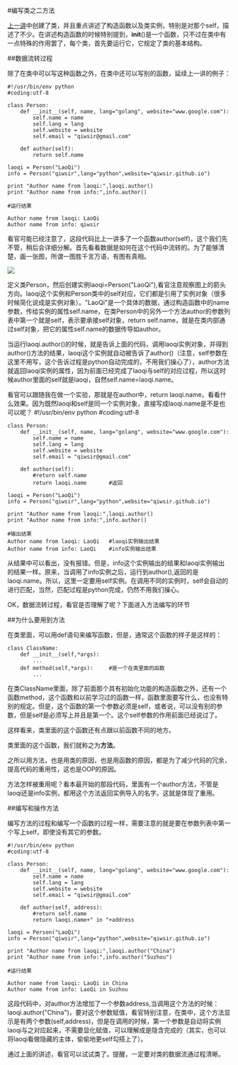 #编写类之二方法

[上一讲](./217.md)中创建了类，并且重点讲述了构造函数以及类实例，特别是对那个self，描述了不少。在讲述构造函数的时候特别提到，__init__()是一个函数，只不过在类中有一点特殊的作用罢了，每个类，首先要运行它，它规定了类的基本结构。

##数据流转过程

除了在类中可以写这种函数之外，在类中还可以写别的函数，延续上一讲的例子：

	#!/usr/bin/env python
	#coding:utf-8
	
	class Person:
	    def __init__(self, name, lang="golang", website="www.google.com"):
	        self.name = name
	        self.lang = lang
	        self.website = website
	        self.email = "qiwsir@gmail.com"
	    
	    def author(self):
	        return self.name
	
	laoqi = Person("LaoQi")
	info = Person("qiwsir",lang="python",website="qiwsir.github.io")
	
	print "Author name from laoqi:",laoqi.author()
	print "Author name from info:",info.author()
	
    #运行结果

	Author name from laoqi: LaoQi
	Author name from info: qiwsir

看官可能已经注意了，这段代码比上一讲多了一个函数author(self)，这个我们先不管，稍后会详细分解。首先看看数据是如何在这个代码中流转的。为了能够清楚，画一张图，所谓一图胜千言万语，有图有真相。

![](../Pictures/21801.png)

定义类Person，然后创建实例laoqi=Person("LaoQi"),看官注意观察图上的箭头方向。laoqi这个实例和Person类中的self对应，它们都是引用了实例对象（很多时候简化说成是实例对象）。"LaoQi"是一个具体的数据，通过构造函数中的name参数，传给实例的属性self.name，在类Person中的另外一个方法author的参数列表中第一个就是self，表示要承接self对象，return self.name，就是在类内部通过self对象，把它的属性self.name的数据传导如author。

当运行laoqi.author()的时候，就是告诉上面的代码，调用laoqi实例对象，并得到author()方法的结果，laoqi这个实例就自动被告诉了author()（注意，self参数在这里不用写，这个告诉过程是python自动完成的，不用我们操心了），author方法就返回laoqi实例的属性，因为前面已经完成了laoqi与self的对应过程，所以这时候author里面的self就是laoqi，自然self.name=laoqi.name。

看官可以跟随我在做一个实验，那就是在author中，return laoqi.name，看看什么效果。因为既然laoqi和self是同一个实例对象，直接写成laoqi.name是不是也可以呢？
    #!/usr/bin/env python
    #coding:utf-8

    class Person:
        def __init__(self, name, lang="golang", website="www.google.com"):
            self.name = name
            self.lang = lang
            self.website = website
            self.email = "qiwsir@gmail.com"
    
        def author(self):
            #return self.name
            return laoqi.name       #返回

    laoqi = Person("LaoQi")
    info = Person("qiwsir",lang="python",website="qiwsir.github.io")

    print "Author name from laoqi:",laoqi.author()
    print "Author name from info:",info.author()

    #输出结果
    Author name from laoqi: LaoQi   #laoqi实例输出结果
    Author name from info: LaoQi    #info实例输出结果

从结果中可以看出，没有报错。但是，info这个实例输出的结果和laoqi实例输出的结果一样。原来，当调用了info实例之后，运行到author(),返回的是laoqi.name。所以，这里一定要用self实例。在调用不同的实例时，self会自动的进行匹配，当然，匹配过程是python完成，仍然不用我们操心。


OK，数据流转过程，看官是否理解了呢？下面进入方法编写的环节

##为什么要用到方法

在类里面，可以用def语句来编写函数，但是，通常这个函数的样子是这样的：

    class ClassName:
        def __init__(self,*args):
            ...
        def method(self,*args):     #是一个在类里面的函数
            ...

在类ClassName里面，除了前面那个具有初始化功能的构造函数之外，还有一个函数method，这个函数和以前学习过的函数一样，函数里面要写什么，也没有特别的规定。但是，这个函数的第一个参数必须是self，或者说，可以没有别的参数，但是self是必须写上并且是第一个。这个self参数的作用前面已经说过了。

这样看来，类里面的这个函数还有点跟以前函数不同的地方。

类里面的这个函数，我们就称之为**方法**。

之所以用方法，也是用类的原因，也是用函数的原因，都是为了减少代码的冗余，提高代码的重用性，这也是OOP的原因。

方法怎样被重用呢？看本最开始的那段代码，里面有一个author方法，不管是laoqi还是info实例，都用这个方法返回实例导入的名字。这就是体现了重用。

##编写和操作方法

编写方法的过程和编写一个函数的过程一样，需要注意的就是要在参数列表中第一个写上self，即使没有其它的参数。

	#!/usr/bin/env python
	#coding:utf-8
	
	class Person:
	    def __init__(self, name, lang="golang", website="www.google.com"):
	        self.name = name
	        self.lang = lang
	        self.website = website
	        self.email = "qiwsir@gmail.com"
	    
	    def author(self, address):
	        #return self.name
	        return laoqi.name+" in "+address
	
	laoqi = Person("LaoQi")
	info = Person("qiwsir",lang="python",website="qiwsir.github.io")
	
	print "Author name from laoqi:",laoqi.author("China")
	print "Author name from info:",info.author("Suzhou")
	
    #运行结果
	
    Author name from laoqi: LaoQi in China
	Author name from info: LaoQi in Suzhou

这段代码中，对author方法增加了一个参数address,当调用这个方法的时候：laoqi.author("China")，要对这个参数赋值，看官特别注意，在类中，这个方法显示是有两个参数(self,address)，但是在调用的时候，第一个参数是自动将实例laoqi与之对应起来，不需要显化赋值，可以理解成是隐含完成的（其实，也可以将laoqi看做隐藏的主体，偷偷地更self勾搭上了）。

通过上面的讲述，看官可以试试类了。提醒，一定要对类的数据流通过程清晰。
